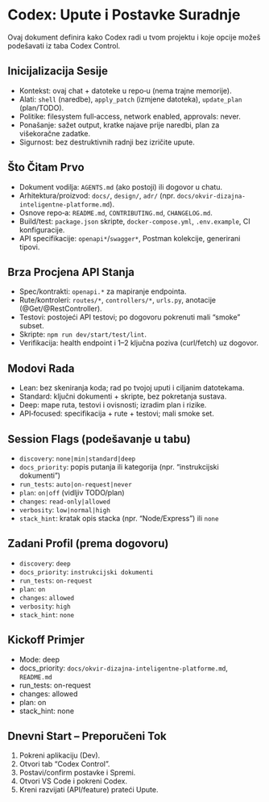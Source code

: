 # Codex: Upute i Postavke Suradnje

Ovaj dokument definira kako Codex radi u tvom projektu i koje opcije možeš podešavati iz taba Codex Control.

## Inicijalizacija Sesije
- Kontekst: ovaj chat + datoteke u repo‑u (nema trajne memorije).
- Alati: `shell` (naredbe), `apply_patch` (izmjene datoteka), `update_plan` (plan/TODO).
- Politike: filesystem full‑access, network enabled, approvals: never.
- Ponašanje: sažet output, kratke najave prije naredbi, plan za višekoračne zadatke.
- Sigurnost: bez destruktivnih radnji bez izričite upute.

## Što Čitam Prvo
- Dokument vodilja: `AGENTS.md` (ako postoji) ili dogovor u chatu.
- Arhitektura/proizvod: `docs/`, `design/`, `adr/` (npr. `docs/okvir-dizajna-inteligentne-platforme.md`).
- Osnove repo‑a: `README.md`, `CONTRIBUTING.md`, `CHANGELOG.md`.
- Build/test: `package.json` skripte, `docker-compose.yml`, `.env.example`, CI konfiguracije.
- API specifikacije: `openapi*`/`swagger*`, Postman kolekcije, generirani tipovi.

## Brza Procjena API Stanja
- Spec/kontrakti: `openapi.*` za mapiranje endpointa.
- Rute/kontroleri: `routes/*`, `controllers/*`, `urls.py`, anotacije (@Get/@RestController).
- Testovi: postojeći API testovi; po dogovoru pokrenuti mali “smoke” subset.
- Skripte: `npm run dev/start/test/lint`.
- Verifikacija: health endpoint i 1–2 ključna poziva (curl/fetch) uz dogovor.

## Modovi Rada
- Lean: bez skeniranja koda; rad po tvojoj uputi i ciljanim datotekama.
- Standard: ključni dokumenti + skripte, bez pokretanja sustava.
- Deep: mape ruta, testovi i ovisnosti; izradim plan i rizike.
- API‑focused: specifikacija + rute + testovi; mali smoke set.

## Session Flags (podešavanje u tabu)
- `discovery`: `none|min|standard|deep`
- `docs_priority`: popis putanja ili kategorija (npr. “instrukcijski dokumenti”)
- `run_tests`: `auto|on-request|never`
- `plan`: `on|off` (vidljiv TODO/plan)
- `changes`: `read-only|allowed`
- `verbosity`: `low|normal|high`
- `stack_hint`: kratak opis stacka (npr. “Node/Express”) ili `none`

## Zadani Profil (prema dogovoru)
- `discovery`: `deep`
- `docs_priority`: `instrukcijski dokumenti`
- `run_tests`: `on-request`
- `plan`: `on`
- `changes`: `allowed`
- `verbosity`: `high`
- `stack_hint`: `none`

## Kickoff Primjer
- Mode: deep
- docs_priority: `docs/okvir-dizajna-inteligentne-platforme.md`, `README.md`
- run_tests: on-request
- changes: allowed
- plan: on
- stack_hint: none

## Dnevni Start – Preporučeni Tok
1) Pokreni aplikaciju (Dev).
2) Otvori tab “Codex Control”.
3) Postavi/confirm postavke i Spremi.
4) Otvori VS Code i pokreni Codex.
5) Kreni razvijati (API/feature) prateći Upute.

